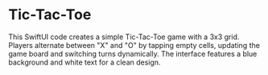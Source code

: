 # Tic-Tac-Toe
This SwiftUI code creates a simple Tic-Tac-Toe game with a 3x3 grid. Players alternate between "X" and "O" by tapping empty cells, updating the game board and switching turns dynamically. The interface features a blue background and white text for a clean design.
